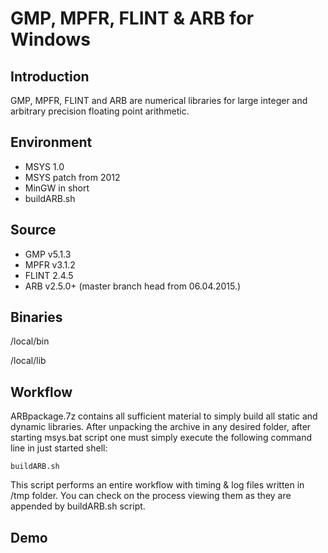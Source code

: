 # GMP, MPFR, FLINT &amp; ARB for Windows

## Introduction

GMP, MPFR, FLINT and ARB are numerical libraries for large integer and arbitrary precision floating point arithmetic.

## Environment

- MSYS 1.0
- MSYS patch from 2012
- MinGW in short
- buildARB.sh

## Source

- GMP v5.1.3
- MPFR v3.1.2
- FLINT 2.4.5
- ARB v2.5.0+ (master branch head from 06.04.2015.)

## Binaries

/local/bin

/local/lib

## Workflow

ARBpackage.7z contains all sufficient material to simply build all static and dynamic libraries. After unpacking the archive in any desired folder, after starting msys.bat script one must simply execute the following command line in just started shell:

```
buildARB.sh
```

This script performs an entire workflow with timing & log files written in /tmp folder. You can check on the process viewing them as they are appended by buildARB.sh script.

## Demo

